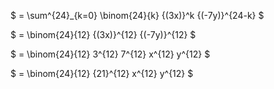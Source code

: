 $ = \sum^{24}\_{k=0} \binom{24}{k} {(3x)}^k {(-7y)}^{24-k} $

$ = \binom{24}{12} {(3x)}^{12} {(-7y)}^{12} $

$ = \binom{24}{12} 3^{12} 7^{12} x^{12} y^{12} $

$ = \binom{24}{12} {21}^{12} x^{12} y^{12} $

